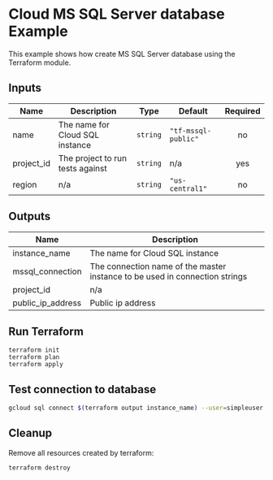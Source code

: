 # Cloud MS SQL Server database Example

This example shows how create MS SQL Server database using the Terraform module.

<!-- BEGINNING OF PRE-COMMIT-TERRAFORM DOCS HOOK -->
## Inputs

| Name | Description | Type | Default | Required |
|------|-------------|------|---------|:--------:|
| name | The name for Cloud SQL instance | `string` | `"tf-mssql-public"` | no |
| project\_id | The project to run tests against | `string` | n/a | yes |
| region | n/a | `string` | `"us-central1"` | no |

## Outputs

| Name | Description |
|------|-------------|
| instance\_name | The name for Cloud SQL instance |
| mssql\_connection | The connection name of the master instance to be used in connection strings |
| project\_id | n/a |
| public\_ip\_address | Public ip address |

<!-- END OF PRE-COMMIT-TERRAFORM DOCS HOOK -->

## Run Terraform

```
terraform init
terraform plan
terraform apply
```

## Test connection to database

```bash
gcloud sql connect $(terraform output instance_name) --user=simpleuser
```
## Cleanup

Remove all resources created by terraform:

```bash
terraform destroy
```

